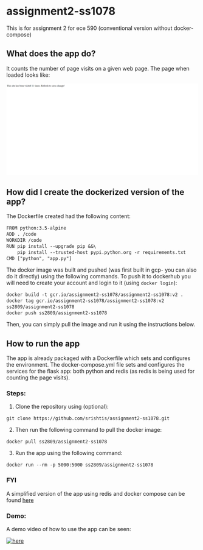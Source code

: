# assignment2-ss1078
This is for assignment 2 for ece 590 (conventional version without docker-compose)


## What does the app do?
It counts the number of page visits on a given web page. The page when loaded looks like:

![demo app](https://github.com/srishtis/assignment2-ss1078/blob/master/assignment2-ss1078.PNG)


## How did I create the dockerized version of the app?

The Dockerfile created had the following content:

```
FROM python:3.5-alpine
ADD . /code
WORKDIR /code
RUN pip install --upgrade pip &&\
    pip install --trusted-host pypi.python.org -r requirements.txt
CMD ["python", "app.py"]
```

The docker image was built and pushed (was first built in gcp- you can also do it directly) using the following commands. To push it to dockerhub you will need to create your account and login to it (using ```docker login```):

```
docker build -t gcr.io/assignment2-ss1078/assignment2-ss1078:v2 .
docker tag gcr.io/assignment2-ss1078/assignment2-ss1078:v2 ss2809/assignment2-ss1078
docker push ss2809/assignment2-ss1078
```

Then, you can simply pull the image and run it using the instructions below.

## How to run the app
The app is already packaged with a Dockerfile which sets and configures the environment. The docker-compose.yml file sets and configures the services for the flask app: both python and redis (as redis is being used for counting the page visits).

### Steps:

1. Clone the repository using (optional): 

```
git clone https://github.com/srishtis/assignment2-ss1078.git
```

2. Then run the following command to pull the docker image:

```
docker pull ss2809/assignment2-ss1078
```

3. Run the app using the following command:

```
docker run --rm -p 5000:5000 ss2809/assignment2-ss1078
```

### FYI

A simplified version of the app using redis and docker compose can be found [here](https://github.com/srishtis/assignment2-ss1078)

### Demo:

A demo video of how to use the app can be seen: 

[![here](https://img.youtube.com/vi/rn1lRor6k1w/0.jpg)](https://www.youtube.com/watch?v=rn1lRor6k1w)
